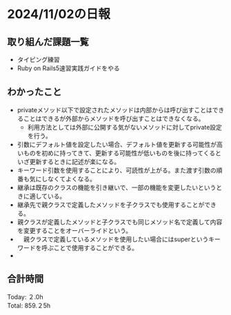 # 2024/11/02の日報
## 取り組んだ課題一覧
* タイピング練習
* Ruby on Rails5速習実践ガイドをやる
## わかったこと
* privateメソッド以下で設定されたメソッドは内部からは呼び出すことはできることはできるが外部からメソッドを呼び出すことはできなくなる。
  *  利用方法としては外部に公開する気がないメソッドに対してprivate設定を行う。
*  引数にデフォルト値を設定したい場合、デフォルト値を更新する可能性が高いものを初めに持ってきて、更新する可能性が低いものを後に持ってくるといざ更新するときに記述が楽になる。
*  キーワード引数を使用することにより、可読性が上がる。また渡す引数の順番も気にしなくてよくなる。
*  継承は既存のクラスの機能を引き継いで、一部の機能を変更したいというときに適している。
  *  継承先で親クラスで定義したメソッドを子クラスでも使用することができる。
  *  親クラスが定義したメソッドと子クラスでも同じメソッド名で定義して内容を変更することをオーバーライドという。
  * 　親クラスで定義しているメソッドを使用したい場合にはsuperというキーワードを呼ぶことで使用することができる。
  *          
## 合計時間  
Today: ２.0h<br>
Total: 859.２5h

